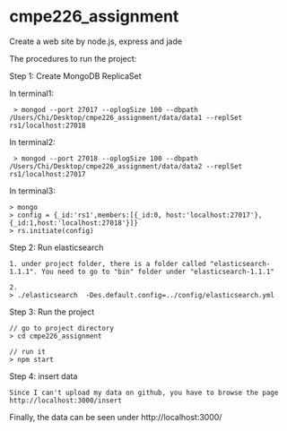 cmpe226_assignment
==================

Create a web site by node.js, express and jade


The procedures to run the project:

Step 1: Create MongoDB ReplicaSet

   In terminal1:

     > mongod --port 27017 --oplogSize 100 --dbpath /Users/Chi/Desktop/cmpe226_assignment/data/data1 --replSet rs1/localhost:27018
     
   In terminal2:

     > mongod --port 27018 --oplogSize 100 --dbpath /Users/Chi/Desktop/cmpe226_assignment/data/data2 --replSet rs1/localhost:27017
     
     
   In terminal3:

    > mongo
    > config = {_id:'rs1',members:[{_id:0, host:'localhost:27017'},{_id:1,host:'localhost:27018'}]}
    > rs.initiate(config)

Step 2: Run elasticsearch
    
    1. under project folder, there is a folder called "elasticsearch-1.1.1". You need to go to "bin" folder under "elasticsearch-1.1.1"

    2.
    > ./elasticsearch  -Des.default.config=../config/elasticsearch.yml
    
Step 3: Run the project
    
    // go to project directory
    > cd cmpe226_assignment
    
    // run it
    > npm start

Step 4: insert data
    
    
    Since I can't upload my data on github, you have to browse the page http://localhost:3000/insert

 Finally, the data can be seen under http://localhost:3000/


    
    
